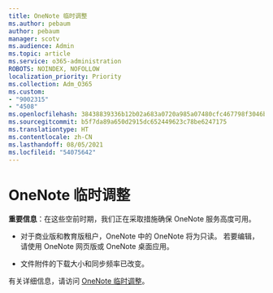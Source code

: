```yaml
---
title: OneNote 临时调整
ms.author: pebaum
author: pebaum
manager: scotv
ms.audience: Admin
ms.topic: article
ms.service: o365-administration
ROBOTS: NOINDEX, NOFOLLOW
localization_priority: Priority
ms.collection: Adm_O365
ms.custom:
- "9002315"
- "4508"
ms.openlocfilehash: 38438839336b12b02a683a0720a985a07480cfc467798f3046b809b0144460b1
ms.sourcegitcommit: b5f7da89a650d2915dc652449623c78be6247175
ms.translationtype: HT
ms.contentlocale: zh-CN
ms.lasthandoff: 08/05/2021
ms.locfileid: "54075642"
---
```

# <a name="onenote-temporary-adjustments"></a>OneNote 临时调整

**重要信息**：在这些空前时期，我们正在采取措施确保 OneNote 服务高度可用。

- 对于商业版和教育版租户，OneNote 中的 OneNote 将为只读。 若要编辑，请使用 OneNote 网页版或 OneNote 桌面应用。

- 文件附件的下载大小和同步频率已改变。

有关详细信息，请访问 [OneNote 临时调整](https://techcommunity.microsoft.com/t5/onenote-service-updates/awareness-of-temporary-adjustments-in-microsoft-onenote/m-p/1248100)。
